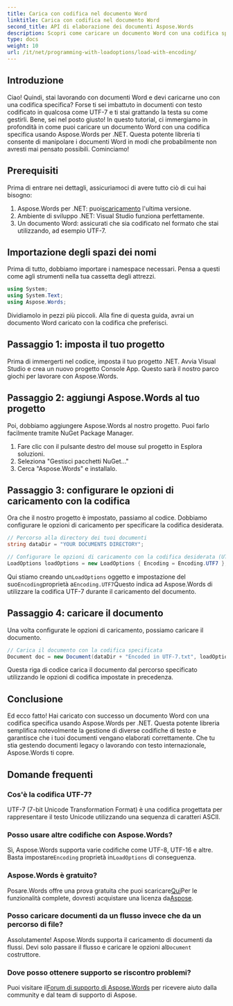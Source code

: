 ```yaml
---
title: Carica con codifica nel documento Word
linktitle: Carica con codifica nel documento Word
second_title: API di elaborazione dei documenti Aspose.Words
description: Scopri come caricare un documento Word con una codifica specifica utilizzando Aspose.Words per .NET. Guida passo passo con spiegazioni dettagliate.
type: docs
weight: 10
url: /it/net/programming-with-loadoptions/load-with-encoding/
---
```

## Introduzione

Ciao! Quindi, stai lavorando con documenti Word e devi caricarne uno con una codifica specifica? Forse ti sei imbattuto in documenti con testo codificato in qualcosa come UTF-7 e ti stai grattando la testa su come gestirli. Bene, sei nel posto giusto! In questo tutorial, ci immergiamo in profondità in come puoi caricare un documento Word con una codifica specifica usando Aspose.Words per .NET. Questa potente libreria ti consente di manipolare i documenti Word in modi che probabilmente non avresti mai pensato possibili. Cominciamo!

## Prerequisiti

Prima di entrare nei dettagli, assicuriamoci di avere tutto ciò di cui hai bisogno:

1.  Aspose.Words per .NET: puoi[scaricamento](https://releases.aspose.com/words/net/) l'ultima versione.
2. Ambiente di sviluppo .NET: Visual Studio funziona perfettamente.
3. Un documento Word: assicurati che sia codificato nel formato che stai utilizzando, ad esempio UTF-7.

## Importazione degli spazi dei nomi

Prima di tutto, dobbiamo importare i namespace necessari. Pensa a questi come agli strumenti nella tua cassetta degli attrezzi.

```csharp
using System;
using System.Text;
using Aspose.Words;
```

Dividiamolo in pezzi più piccoli. Alla fine di questa guida, avrai un documento Word caricato con la codifica che preferisci.

## Passaggio 1: imposta il tuo progetto

Prima di immergerti nel codice, imposta il tuo progetto .NET. Avvia Visual Studio e crea un nuovo progetto Console App. Questo sarà il nostro parco giochi per lavorare con Aspose.Words.

## Passaggio 2: aggiungi Aspose.Words al tuo progetto

Poi, dobbiamo aggiungere Aspose.Words al nostro progetto. Puoi farlo facilmente tramite NuGet Package Manager.

1. Fare clic con il pulsante destro del mouse sul progetto in Esplora soluzioni.
2. Seleziona "Gestisci pacchetti NuGet..."
3. Cerca "Aspose.Words" e installalo.

## Passaggio 3: configurare le opzioni di caricamento con la codifica

Ora che il nostro progetto è impostato, passiamo al codice. Dobbiamo configurare le opzioni di caricamento per specificare la codifica desiderata.

```csharp
// Percorso alla directory dei tuoi documenti
string dataDir = "YOUR DOCUMENTS DIRECTORY";

// Configurare le opzioni di caricamento con la codifica desiderata (UTF-7)
LoadOptions loadOptions = new LoadOptions { Encoding = Encoding.UTF7 };
```

 Qui stiamo creando un`LoadOptions` oggetto e impostazione del suo`Encoding`proprietà a`Encoding.UTF7`Questo indica ad Aspose.Words di utilizzare la codifica UTF-7 durante il caricamento del documento.

## Passaggio 4: caricare il documento

Una volta configurate le opzioni di caricamento, possiamo caricare il documento.

```csharp
// Carica il documento con la codifica specificata
Document doc = new Document(dataDir + "Encoded in UTF-7.txt", loadOptions);
```

Questa riga di codice carica il documento dal percorso specificato utilizzando le opzioni di codifica impostate in precedenza.

## Conclusione

Ed ecco fatto! Hai caricato con successo un documento Word con una codifica specifica usando Aspose.Words per .NET. Questa potente libreria semplifica notevolmente la gestione di diverse codifiche di testo e garantisce che i tuoi documenti vengano elaborati correttamente. Che tu stia gestendo documenti legacy o lavorando con testo internazionale, Aspose.Words ti copre.

## Domande frequenti

### Cos'è la codifica UTF-7?
UTF-7 (7-bit Unicode Transformation Format) è una codifica progettata per rappresentare il testo Unicode utilizzando una sequenza di caratteri ASCII.

### Posso usare altre codifiche con Aspose.Words?
 Sì, Aspose.Words supporta varie codifiche come UTF-8, UTF-16 e altre. Basta impostare`Encoding` proprietà in`LoadOptions` di conseguenza.

### Aspose.Words è gratuito?
 Posare.Words offre una prova gratuita che puoi scaricare[Qui](https://releases.aspose.com/)Per le funzionalità complete, dovresti acquistare una licenza da[Aspose](https://purchase.aspose.com/buy).

### Posso caricare documenti da un flusso invece che da un percorso di file?
 Assolutamente! Aspose.Words supporta il caricamento di documenti da flussi. Devi solo passare il flusso e caricare le opzioni al`Document` costruttore.

### Dove posso ottenere supporto se riscontro problemi?
 Puoi visitare il[Forum di supporto di Aspose.Words](https://forum.aspose.com/c/words/8) per ricevere aiuto dalla community e dal team di supporto di Aspose.
